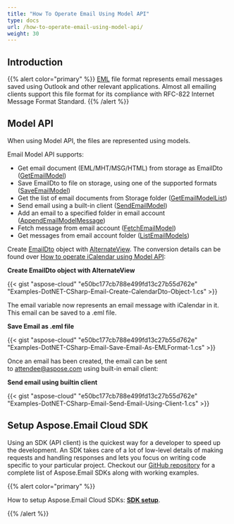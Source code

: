 ```yaml
---
title: "How To Operate Email Using Model API"
type: docs
url: /how-to-operate-email-using-model-api/
weight: 30
---
```


## **Introduction**
{{% alert color="primary" %}} [EML](https://wiki.fileformat.com/email/eml/) file format represents email messages saved using Outlook and other relevant applications. Almost all emailing clients support this file format for its compliance with RFC-822 Internet Message Format Standard. {{% /alert %}} 
## **Model API**
When using Model API, the files are represented using models.

Email Model API supports:

- Get email document (EML/MHT/MSG/HTML) from storage as EmailDto ([GetEmailModel](https://github.com/aspose-email-cloud/aspose-email-cloud-dotnet/blob/master/docs/EmailApi.md#GetEmailModel))
- Save EmailDto to file on storage, using one of the supported formats ([SaveEmailModel](https://github.com/aspose-email-cloud/aspose-email-cloud-dotnet/blob/master/docs/EmailApi.md#SaveEmailModel))
- Get the list of email documents from Storage folder ([GetEmailModelList](https://github.com/aspose-email-cloud/aspose-email-cloud-dotnet/blob/master/docs/EmailApi.md#GetEmailModelList))
- Send email using a built-in client ([SendEmailModel](https://github.com/aspose-email-cloud/aspose-email-cloud-dotnet/blob/master/docs/EmailApi.md#SendEmailModel))
- Add an email to a specified folder in email account ([AppendEmailModelMessage](https://github.com/aspose-email-cloud/aspose-email-cloud-dotnet/blob/master/docs/EmailApi.md#AppendEmailModelMessage))
- Fetch message from email account ([FetchEmailModel](https://github.com/aspose-email-cloud/aspose-email-cloud-dotnet/blob/master/docs/EmailApi.md#FetchEmailModel))
- Get messages from email account folder ([ListEmailModels](https://github.com/aspose-email-cloud/aspose-email-cloud-dotnet/blob/master/docs/EmailApi.md#ListEmailModels))

Create [EmailDto](https://github.com/aspose-email-cloud/aspose-email-cloud-dotnet/blob/master/docs/EmailDto.md) object with [AlternateView](https://github.com/aspose-email-cloud/aspose-email-cloud-dotnet/blob/master/docs/AlternateView.md). The conversion details can be found over [How to operate iCalendar using Model API](/emailcloud/how-to-operate-icalendar-using-model-api/):



**Create EmailDto object with AlternateView** 

{{< gist "aspose-cloud" "e50bc177cb788e499fd13c27b55d762e" "Examples-DotNET-CSharp-Email-Create-CalendarDto-Object-1.cs" >}}

The email variable now represents an email message with iCalendar in it. This email can be saved to a .eml file.

**Save Email as .eml file**

{{< gist "aspose-cloud" "e50bc177cb788e499fd13c27b55d762e" "Examples-DotNET-CSharp-Email-Save-Email-As-EMLFormat-1.cs" >}}

Once an email has been created, the email can be sent to [attendee@aspose.com](/emailcloud/mailto-attendee@aspose-com/) using built-in email client: 

**Send email using builtin client**

{{< gist "aspose-cloud" "e50bc177cb788e499fd13c27b55d762e" "Examples-DotNET-CSharp-Email-Send-Email-Using-Client-1.cs" >}}
## **Setup Aspose.Email Cloud SDK**
Using an SDK (API client) is the quickest way for a developer to speed up the development. An SDK takes care of a lot of low-level details of making requests and handling responses and lets you focus on writing code specific to your particular project. Checkout our [GitHub repository](https://github.com/aspose-email-cloud) for a complete list of Aspose.Email SDKs along with working examples.

{{% alert color="primary" %}} 

How to setup Aspose.Email Cloud SDKs: [**SDK setup**](/emailcloud/sdk-setup/).

{{% /alert %}}

